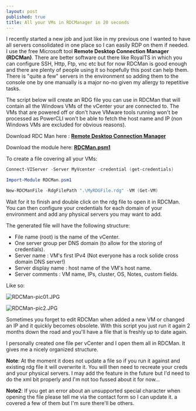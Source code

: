 ```yaml
---
layout: post
published: true
title: All your VMs in RDCManager in 20 seconds
---
```

I recently started a new job and just like in my previous one I wanted to have all servers consolidated in one place so I can easily RDP on them if needed. I use the free Microsoft tool **Remote Desktop Connection Manager (RDCMan)**. There are better software out there like RoyalTS in which you can configure SSH, Http, Ftp, vnc etc but for now RDCMan is good enough and there are plenty of people using it so hopefully this post can help them. There is "quite a few" servers in the environment so adding them to the console one by one manually is a major no-no given my allergy to repetitive tasks. 

The script below will create an RDG file you can use in RDCMan that will contain all the Windows VMs of the vCenter your are connected to. The VMs that are powered off or don't have VMware tools running won't be processed as PowerCLI won't be able to fetch the host name and IP (non Windows VMs are excluded for obvious reasons).

Download RDC Man here : [**Remote Desktop Connection Manager**](https://www.microsoft.com/en-us/download/details.aspx?id=44989)

Download the module here: [**RDCMan.psm1**](https://github.com/vxav/Scripting/blob/master/Rdcman.psm1)

To create a file covering all your VMs:

```Powershell
Connect-VIServer -Server MyVcenter -credential (get-credentials)

Import-Module RDCMan.psm1

New-RDCManFile -RdgFilePath ".\MyRDGFile.rdg" -VM (Get-VM)
```

Wait for it to finish and double click on the rdg file to open it in RDCMan. You can then configure your credentials for each domain of your environment and add any physical servers you may want to add.

The generated file will have the following structure:

- File name (root) is the name of the vCenter.
- One server group per DNS domain (to allow for the storing of credentials).
- Server name : VM's first IPv4 (Not everyone has a rock solide cross domain DNS server!)
- Server display name : host name of the VM's host name.
- Server comments : VM name, IPs, cluster, OS, Notes, custom fields.

Like so:

![RDCMan-pic01.JPG]({{site.baseurl}}/img/RDCMan-pic01.JPG)

![RDCMan-pic2.JPG]({{site.baseurl}}/img/RDCMan-pic2.JPG)

Sometimes you forget to edit RDCMan when added a new VM or changed an IP and it quickly becomes obsolete. With this script you just run it again 2 months down the road and you'll have a file that is freshly up to date again. 

I personally created one file per vCenter and I open them all in RDCMan. It gives me a nicely organized structure.

**Note**: At the moment it does not update a file so if you run it against and existing rdg file it will overwrite it. You will then need to recreate your creds and your physical servers. I may add the feature in the future but I'd need to do the xml bit properly and I'm not too fussed about it for now...

**Note2**: If you get an error about an unsupported special character when opening the file please tell me via the contact form so I can update it. a covered a few of them but I'm sure there'll be others.

